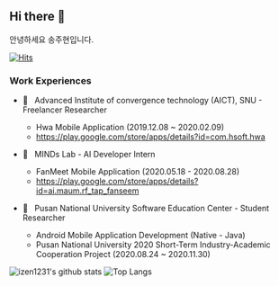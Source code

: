 ## Hi there 👋

안녕하세요 송주현입니다.

[![Hits](https://hits.seeyoufarm.com/api/count/incr/badge.svg?url=https%3A%2F%2Fgithub.com%2Fizen1231)](https://hits.seeyoufarm.com)


### Work Experiences

- :office: &nbsp; Advanced Institute of convergence technology (AICT), SNU - Freelancer Researcher
  - Hwa Mobile Application (2019.12.08 ~ 2020.02.09)
  - https://play.google.com/store/apps/details?id=com.hsoft.hwa

- :office: &nbsp; MINDs Lab - AI Developer Intern
  - FanMeet Mobile Application (2020.05.18 - 2020.08.28)
  - https://play.google.com/store/apps/details?id=ai.maum.rf_tap_fanseem
- :school: &nbsp; Pusan National University Software Education Center - Student Researcher
  - Android Mobile Application Development (Native - Java)
  - Pusan National University 2020 Short-Term Industry-Academic Cooperation Project (2020.08.24 ~ 2020.11.30)
  
![izen1231's github stats](https://github-readme-stats.vercel.app/api?username=izen1231&show_icons=true)
![Top Langs](https://github-readme-stats.vercel.app/api/top-langs/?username=izen1231)
